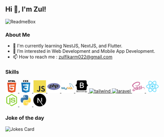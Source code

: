 ## Hi 👋, I'm Zul!

![ReadmeBox](https://raw.githubusercontent.com/zulfikarpinem/zulfikarpinem/main/readmebox.svg)

### About Me
- 🌱 I'm currently learning NestJS, NextJS, and Flutter.
- 👀 I’m interested in Web Development and Mobile App Development.
- 📫 How to reach me : zulfikarm022@gmail.com 

### Skills 
<p>
  <a href="https://www.w3.org/html/" target="_blank" rel="noreferrer">
    <img src="https://raw.githubusercontent.com/devicons/devicon/master/icons/html5/html5-original-wordmark.svg" alt="html5" width="40" height="40" /> 
  </a>
  <a href="https://www.w3.org/css/" target="_blank" rel="noreferrer">
    <img src="https://raw.githubusercontent.com/devicons/devicon/master/icons/css3/css3-original-wordmark.svg"
      alt="css3" width="40" height="40" /> </a>
  <a href="https://developer.mozilla.org/en-US/docs/Web/JavaScript" target="_blank" rel="noreferrer">
      <img src="https://raw.githubusercontent.com/devicons/devicon/master/icons/javascript/javascript-original.svg"
      alt="javascript" width="40" height="40" /> 
    </a>
  <a href="https://www.php.net/" target="_blank" rel="noreferrer">
      <img src="https://raw.githubusercontent.com/devicons/devicon/master/icons/php/php-original.svg"
      alt="javascript" width="40" height="40" /> 
    </a>
  <a href="https://www.mysql.com/" target="_blank" rel="noreferrer"> 
      <img src="https://raw.githubusercontent.com/devicons/devicon/master/icons/mysql/mysql-original-wordmark.svg"
      alt="mysql" width="40" height="40" /> 
    </a>
  <a href="https://getbootstrap.com" target="_blank" rel="noreferrer">
      <img src="https://raw.githubusercontent.com/devicons/devicon/master/icons/bootstrap/bootstrap-plain-wordmark.svg"
        alt="bootstrap" width="40" height="40" />
    </a>
  <a href="https://tailwindcss.com" target="_blank" rel="noreferrer">
      <img src="https://cdn.jsdelivr.net/gh/devicons/devicon/icons/tailwindcss/tailwindcss-plain.svg" width="40"
      height="40" alt="tailwind" />
    </a>
  <a href="https://laravel.com" target="_blank" rel="noreferrer">
      <img src="https://cdn.jsdelivr.net/gh/devicons/devicon/icons/laravel/laravel-plain.svg" width="40" height="40"
      alt="laravel" />
    </a>
  <a href="https://sass-lang.com" target="_blank" rel="noreferrer">
      <img src="https://raw.githubusercontent.com/devicons/devicon/master/icons/sass/sass-original.svg" alt="sass"
      width="40" height="40" /> 
    </a>
  <a href="https://reactjs.org" target="_blank" rel="noreferrer">
      <img src="https://raw.githubusercontent.com/devicons/devicon/master/icons/react/react-original.svg" alt="reactjs"
      width="40" height="40" /> 
    </a>
<a href="https://nodejs.org" target="_blank" rel="noreferrer">
      <img src="https://raw.githubusercontent.com/devicons/devicon/master/icons/nodejs/nodejs-original.svg" alt="nodejs"
      width="40" height="40" /> 
    </a>
<a href="https://www.python.org" target="_blank" rel="noreferrer">
      <img src="https://raw.githubusercontent.com/devicons/devicon/master/icons/python/python-original.svg" alt="python"
      width="40" height="40" /> 
    </a>
  <a href="https://nextjs.org" target="_blank" rel="noreferrer">
      <img src="https://raw.githubusercontent.com/devicons/devicon/master/icons/nextjs/nextjs-original.svg" alt="python"
      width="40" height="40" /> 
    </a>
</p>

### Joke of the day
![Jokes Card](https://readme-jokes.vercel.app/api?theme=default)

  



